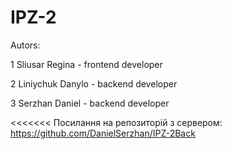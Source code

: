 # IPZ-2
Autors:

1 Sliusar Regina - frontend developer

2 Liniychuk Danylo - backend developer

3 Serzhan Daniel - backend developer

<<<<<<< Посилання на репозиторій з сервером: https://github.com/DanielSerzhan/IPZ-2Back
